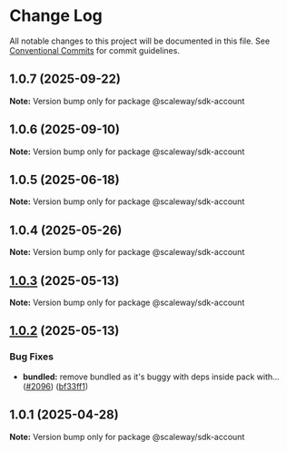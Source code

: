 # Change Log

All notable changes to this project will be documented in this file.
See [Conventional Commits](https://conventionalcommits.org) for commit guidelines.

## 1.0.7 (2025-09-22)

**Note:** Version bump only for package @scaleway/sdk-account

## 1.0.6 (2025-09-10)

**Note:** Version bump only for package @scaleway/sdk-account

## 1.0.5 (2025-06-18)

**Note:** Version bump only for package @scaleway/sdk-account

## 1.0.4 (2025-05-26)

**Note:** Version bump only for package @scaleway/sdk-account

## [1.0.3](https://github.com/scaleway/scaleway-sdk-js/compare/@scaleway/sdk-account@1.0.2...@scaleway/sdk-account@1.0.3) (2025-05-13)

**Note:** Version bump only for package @scaleway/sdk-account

## [1.0.2](https://github.com/scaleway/scaleway-sdk-js/compare/@scaleway/sdk-account@1.0.1...@scaleway/sdk-account@1.0.2) (2025-05-13)

### Bug Fixes

- **bundled:** remove bundled as it's buggy with deps inside pack with… ([#2096](https://github.com/scaleway/scaleway-sdk-js/issues/2096)) ([bf33ff1](https://github.com/scaleway/scaleway-sdk-js/commit/bf33ff1f9cdd951add94817dac27239c86ef5437))

## 1.0.1 (2025-04-28)

**Note:** Version bump only for package @scaleway/sdk-account
